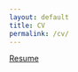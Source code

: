 ```yaml
---
layout: default
title: CV
permalink: /cv/
---
```

<a href="{{ site.baseurl }}/docs/Kranti_CH_Resume.pdf" target="_blank">Resume</a>
